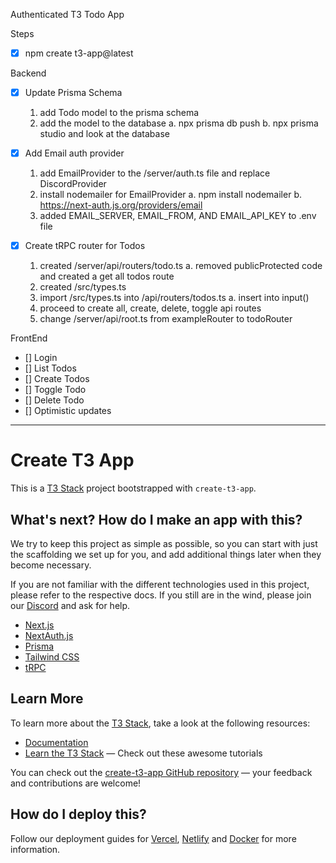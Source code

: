 Authenticated T3 Todo App

Steps

- [x] npm create t3-app@latest

Backend

- [x] Update Prisma Schema

  1. add Todo model to the prisma schema
  2. add the model to the database
     a. npx prisma db push
     b. npx prisma studio and look at the database

- [x] Add Email auth provider

  1. add EmailProvider to the /server/auth.ts file and replace DiscordProvider
  2. install nodemailer for EmailProvider
     a. npm install nodemailer
     b. https://next-auth.js.org/providers/email
  3. added EMAIL_SERVER, EMAIL_FROM, AND EMAIL_API_KEY to .env file

- [x] Create tRPC router for Todos
  1. created /server/api/routers/todo.ts
     a. removed publicProtected code and created a get all todos route
  2. created /src/types.ts
  3. import /src/types.ts into /api/routers/todos.ts
     a. insert into input()
  4. proceed to create all, create, delete, toggle api routes
  5. change /server/api/root.ts from exampleRouter to todoRouter

FrontEnd

- [] Login
- [] List Todos
- [] Create Todos
- [] Toggle Todo
- [] Delete Todo
- [] Optimistic updates

---

# Create T3 App

This is a [T3 Stack](https://create.t3.gg/) project bootstrapped with `create-t3-app`.

## What's next? How do I make an app with this?

We try to keep this project as simple as possible, so you can start with just the scaffolding we set up for you, and add additional things later when they become necessary.

If you are not familiar with the different technologies used in this project, please refer to the respective docs. If you still are in the wind, please join our [Discord](https://t3.gg/discord) and ask for help.

- [Next.js](https://nextjs.org)
- [NextAuth.js](https://next-auth.js.org)
- [Prisma](https://prisma.io)
- [Tailwind CSS](https://tailwindcss.com)
- [tRPC](https://trpc.io)

## Learn More

To learn more about the [T3 Stack](https://create.t3.gg/), take a look at the following resources:

- [Documentation](https://create.t3.gg/)
- [Learn the T3 Stack](https://create.t3.gg/en/faq#what-learning-resources-are-currently-available) — Check out these awesome tutorials

You can check out the [create-t3-app GitHub repository](https://github.com/t3-oss/create-t3-app) — your feedback and contributions are welcome!

## How do I deploy this?

Follow our deployment guides for [Vercel](https://create.t3.gg/en/deployment/vercel), [Netlify](https://create.t3.gg/en/deployment/netlify) and [Docker](https://create.t3.gg/en/deployment/docker) for more information.
